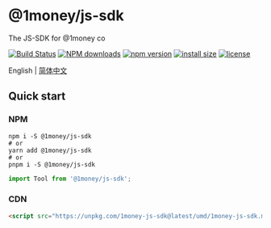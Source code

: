 # @1money/js-sdk
The JS-SDK for @1money co

[![Build Status](https://github.com/1Money-Co/1money-js-sdk/actions/workflows/cicd-npm.yml/badge.svg)](https://github.com/1Money-Co/1money-js-sdk/actions/workflows/cicd-npm.yml)
[![NPM downloads](http://img.shields.io/npm/dm/%401money%2Fjs-sdk.svg?style=flat-square)](https://www.npmjs.com/package/@1money/js-sdk)
[![npm version](https://badge.fury.io/js/%401money%2Fjs-sdk.svg)](https://badge.fury.io/js/%401money%2Fjs-sdk)
[![install size](https://packagephobia.now.sh/badge?p=%401money%2Fjs-sdk)](https://packagephobia.now.sh/result?p=%401money%2Fjs-sdk)
[![license](http://img.shields.io/npm/l/%401money%2Fjs-sdk.svg)](https://github.com/1money/tpls/blob/master/packages/js-sdk/LICENSE)

English | [简体中文](./README.zh-CN.md)

## Quick start
### NPM
```shell
npm i -S @1money/js-sdk
# or
yarn add @1money/js-sdk
# or
pnpm i -S @1money/js-sdk
```

```js
import Tool from '@1money/js-sdk';
```

### CDN
```html
<script src="https://unpkg.com/1money-js-sdk@latest/umd/1money-js-sdk.min.js"></script>
```
